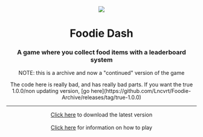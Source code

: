 <div align="center">
    <img src="https://cdn.lncvrt.xyz/foodiedash/icon.png"/>
    <h1>Foodie Dash</h1>
    <h3>A game where you collect food items with a leaderboard system</h3>
    <p>NOTE: this is a archive and now a "continued" version of the game</p>
    <p>The code here is really bad, and has really bad parts. If you want the true 1.0.0/non updating version, [go here](https://github.com/Lncvrt/Foodie-Archive/releases/tag/true-1.0.0)</p>
</div>

---

<div align="center">
    <a href="https://github.com/Lncvrt/Foodie-Archive/releases/latest/download/Foodie-Dash.exe">Click here</a> to download the latest version
    <br>
    <br>
    <a href="https://cdn.lncvrt.xyz/foodiedash/Foodie%20Dash%20Information.pdf">Click here</a> for information on how to play
</div>
